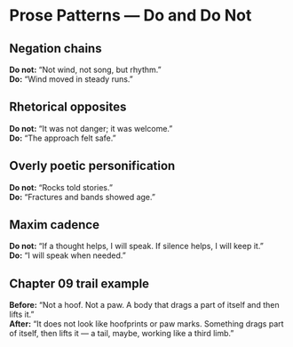 # Prose Patterns — Do and Do Not

## Negation chains
**Do not:** “Not wind, not song, but rhythm.”  
**Do:** “Wind moved in steady runs.”

## Rhetorical opposites
**Do not:** “It was not danger; it was welcome.”  
**Do:** “The approach felt safe.”

## Overly poetic personification
**Do not:** “Rocks told stories.”  
**Do:** “Fractures and bands showed age.”

## Maxim cadence
**Do not:** “If a thought helps, I will speak. If silence helps, I will keep it.”  
**Do:** “I will speak when needed.”

## Chapter 09 trail example
**Before:** “Not a hoof. Not a paw. A body that drags a part of itself and then lifts it.”  
**After:**  “It does not look like hoofprints or paw marks. Something drags part of itself, then lifts it — a tail, maybe, working like a third limb.”
